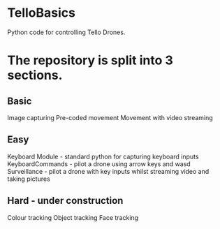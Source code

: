 # TelloBasics
Python code for controlling Tello Drones.

# The repository is split into 3 sections.
## Basic
Image capturing
Pre-coded movement
Movement with video streaming

## Easy
Keyboard Module - standard python for capturing keyboard inputs
KeyboardCommands - pilot a drone using arrow keys and wasd
Surveillance - pilot a drone with key inputs whilst streaming video and taking pictures

## Hard - under construction
Colour tracking
Object tracking
Face tracking
